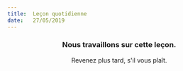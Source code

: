 ```yaml
---
title:  Leçon quotidienne
date:   27/05/2019
---
```


### <center>Nous travaillons sur cette leçon.</center>
<center>Revenez plus tard, s'il vous plaît.</center>